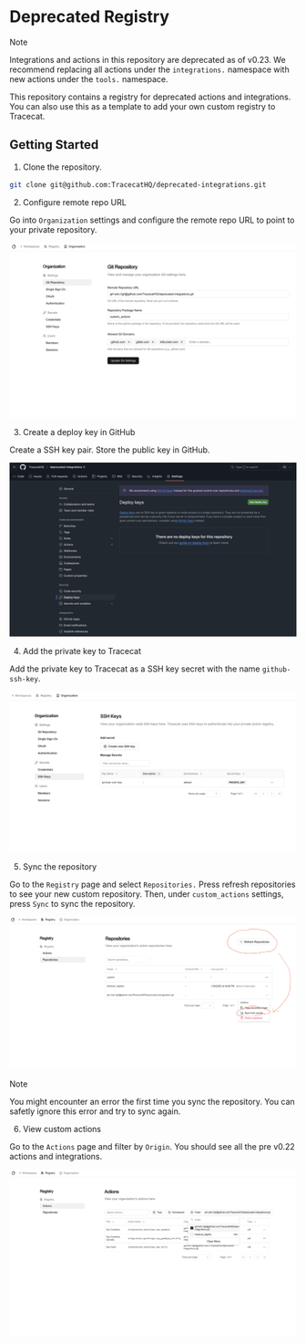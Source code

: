 # Deprecated Registry

> [!NOTE]
> Integrations and actions in this repository are deprecated as of v0.23.
> We recommend replacing all actions under the `integrations.` namespace with new actions under the `tools.` namespace.

This repository contains a registry for deprecated actions and integrations.
You can also use this as a template to add your own custom registry to Tracecat.

## Getting Started

1. Clone the repository.
```bash
git clone git@github.com:TracecatHQ/deprecated-integrations.git
```

2. Configure remote repo URL

Go into `Organization` settings and configure the remote repo URL to point to your private repository.

![Remote Repo URL](/img/git-repo.png)

3. Create a deploy key in GitHub

Create a SSH key pair. Store the public key in GitHub.

![Deploy Keys](/img/deploy-keys.png)

4. Add the private key to Tracecat

Add the private key to Tracecat as a SSH key secret with the name `github-ssh-key`.

![SSH Key](/img/ssh-key.png)

5. Sync the repository

Go to the `Registry` page and select `Repositories.`
Press refresh repositories to see your new custom repository.
Then, under `custom_actions` settings, press `Sync` to sync the repository.

![Sync repository](/img/sync.png)

> [!NOTE]
> You might encounter an error the first time you sync the repository.
> You can safetly ignore this error and try to sync again.

6. View custom actions

Go to the `Actions` page and filter by `Origin`.
You should see all the pre v0.22 actions and integrations.

![Actions](/img/actions.png)
